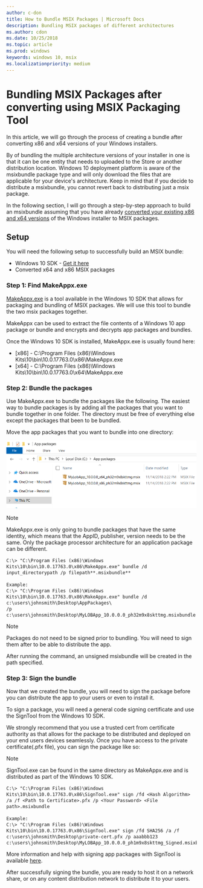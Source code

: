 ```yaml
---
author: c-don
title: How to Bundle MSIX Packages | Microsoft Docs
description: Bundling MSIX packages of different architectures 
ms.author: cdon
ms.date: 10/25/2018
ms.topic: article
ms.prod: windows
keywords: windows 10, msix
ms.localizationpriority: medium
---
```


# Bundling MSIX Packages after converting using MSIX Packaging Tool 

In this article, we will go through the process of creating a bundle after converting x86 and x64 versions of your Windows installers. 

By of bundling the multiple architecture versions of your installer in one is that it can be one entity that needs to uploaded to the Store or another distribution location. Windows 10 deployment platform is aware of the msixbundle package type and will only download the files that are applicable for your device's architecture. Keep in mind that if you decide to distribute a msixbundle, you cannot revert back to distributing just a msix package. 

In the following section, I will go through a step-by-step approach to build an msixbundle assuming that you have already [converted your existing x86 and x64 versions](https://docs.microsoft.com/en-us/windows/msix/mpt-best-practices) of the Windows installer to MSIX packages. 

## Setup
You will need the following setup to successfully build an MSIX bundle:
- Windows 10 SDK - [Get it here](https://developer.microsoft.com/en-US/windows/downloads/windows-10-sdk)
- Converted x64 and x86 MSIX packages 

### Step 1: Find MakeAppx.exe
[MakeAppx.exe](https://docs.microsoft.com/en-us/windows/desktop/appxpkg/make-appx-package--makeappx-exe-) is a tool available in the Windows 10 SDK that allows for packaging and bundling of MSIX packages. We will use this tool to bundle the two msix packages together. 

MakeAppx can be used to extract the file contents of a Windows 10 app package or bundle and encrypts and decrypts app packages and bundles.

Once the Windows 10 SDK is installed, MakeAppx.exe is usually found here: 
- [x86] - C:\Program Files (x86)\Windows Kits\10\bin\10.0.17763.0\x86\MakeAppx.exe
- [x64] - C:\Program Files (x86)\Windows Kits\10\bin\10.0.17763.0\x64\MakeAppx.exe

### Step 2: Bundle the packages
Use MakeAppx.exe to bundle the packages like the following. The easiest way to bundle packages is by adding all the packages that you want to bundle together in one folder. The directory must be free of everything else except the packages that been to be bundled. 

Move the app packages that you want to bundle into one directory:

<img src="bundle-pic1.png">

>[!NOTE] 
> MakeAppx.exe is only going to bundle packages that have the same identity, which means that the AppID, publisher, version needs to be the same. Only the package processor architecture for an application package can be different. 

```Command Prompt
C:\> "C:\Program Files (x86)\Windows Kits\10\bin\10.0.17763.0\x86\MakeAppx.exe" bundle /d input_directorypath /p filepath**.msixbundle**

Example:
C:\> "C:\Program Files (x86)\Windows Kits\10\bin\10.0.17763.0\x86\MakeAppx.exe" bundle /d c:\users\johnsmith\Desktop\AppPackages\ 
/p c:\users\johnsmith\Desktop\MyLOBApp_10.0.0.0_ph32m9x8skttmg.msixbundle
```

>[!NOTE]
> Packages do not need to be signed prior to bundling. You will need to sign them after to be able to distribute the app. 

After running the command, an unsigned msixbundle will be created in the path specified. 

### Step 3: Sign the bundle
Now that we created the bundle, you will need to sign the package before you can distribute the app to your users or even to install it. 

To sign a package, you will need a general code signing certificate and use the SignTool from the Windows 10 SDK. 

We strongly recommend that you use a trusted cert from certificate authority as that allows for the package to be distributed and deployed on your end users devices seamlessly. Once you have access to the private certificate(.pfx file), you can sign the package like so:

>[!NOTE]
> SignTool.exe can be found in the same directory as MakeAppx.exe and is distributed as part of the Windows 10 SDK. 

```Command Prompt
C:\> "C:\Program Files (x86)\Windows Kits\10\bin\10.0.17763.0\x86\SignTool.exe" sign /fd <Hash Algorithm> /a /f <Path to Certificate>.pfx /p <Your Password> <File path>.msixbundle

Example:
C:\> "C:\Program Files (x86)\Windows Kits\10\bin\10.0.17763.0\x86\SignTool.exe" sign /fd SHA256 /a /f c:\users\johnsmith\Desktop\private-cert.pfx /p aaabbb123 c:\users\johnsmith\Desktop\MyLOBApp_10.0.0.0_ph1m9x8skttmg_Signed.msixbundle
```

More information and help with signing app packages with SignTool is available [here](https://docs.microsoft.com/en-us/windows/uwp/packaging/sign-app-package-using-signtool). 

After successfully signing the bundle, you are ready to host it on a network share, or on any content distribution network to distribute it to your users. 

